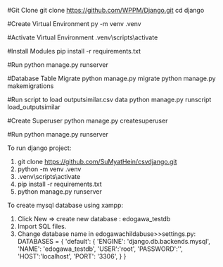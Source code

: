 #Git Clone
git clone https://github.com/WPPM/Django.git
cd django

#Create Virtual Environment
py -m venv .venv

#Activate Virtual Environment
.venv\scripts\activate

#Install Modules
pip install -r requirements.txt

#Run
python manage.py runserver

#Database Table Migrate
python manage.py migrate
python manage.py makemigrations

#Run script to load outputsimilar.csv data
python manage.py runscript load_outputsimilar

#Create Superuser
python manage.py createsuperuser

#Run
python manage.py runserver


To run django project:

1) git clone https://github.com/SuMyatHein/csvdjango.git
2) python -m venv .venv
3) .venv\scripts\activate
4) pip install -r requirements.txt
5) python manage.py runserver

To create mysql database using xampp:

1) Click New => create new database : edogawa_testdb
2) Import SQL files.
3) Change database name in edogawachildabuse>>settings.py: 
DATABASES = {
    'default': {
        'ENGINE': 'django.db.backends.mysql',
        'NAME': 'edogawa_testdb',
        'USER':'root',
        'PASSWORD':'',
        'HOST':'localhost',
        'PORT': '3306',
    }
}
